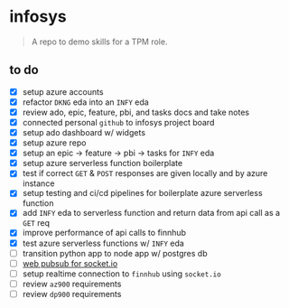 # infosys

> A repo to demo skills for a TPM role.

## to do

* [X] setup azure accounts
* [X] refactor `DKNG` eda into an `INFY` eda
* [X] review ado, epic, feature, pbi, and tasks docs and take notes
* [X] connected personal `github` to infosys project board
* [X] setup ado dashboard w/ widgets
* [X] setup azure repo
* [X] setup an epic -> feature -> pbi -> tasks for `INFY` eda
* [X] setup azure serverless function boilerplate
* [X] test if correct `GET` & `POST` responses are given locally and by azure instance
* [X] setup testing and ci/cd pipelines for boilerplate azure serverless function
* [X] add `INFY` eda to serverless function and return data from api call as a `GET` req
* [X] improve performance of api calls to finnhub
* [X] test azure serverless functions w/ `INFY` eda
* [ ] transition python app to node app w/ postgres db
* [ ] [web pubsub for socket.io](https://learn.microsoft.com/en-us/azure/azure-web-pubsub/socketio-quickstart)
* [ ] setup realtime connection to `finnhub` using `socket.io`
* [ ] review `az900` requirements
* [ ] review `dp900` requirements

